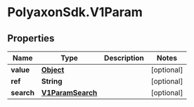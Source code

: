# PolyaxonSdk.V1Param

## Properties

Name | Type | Description | Notes
------------ | ------------- | ------------- | -------------
**value** | [**Object**](.md) |  | [optional] 
**ref** | **String** |  | [optional] 
**search** | [**V1ParamSearch**](V1ParamSearch.md) |  | [optional] 


